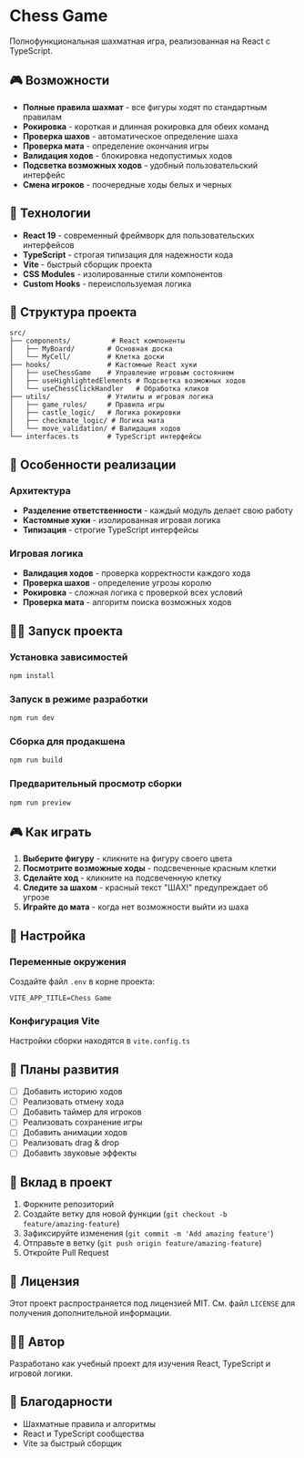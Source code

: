 # Chess Game

Полнофункциональная шахматная игра, реализованная на React с TypeScript.

## 🎮 Возможности

- **Полные правила шахмат** - все фигуры ходят по стандартным правилам
- **Рокировка** - короткая и длинная рокировка для обеих команд
- **Проверка шахов** - автоматическое определение шаха
- **Проверка мата** - определение окончания игры
- **Валидация ходов** - блокировка недопустимых ходов
- **Подсветка возможных ходов** - удобный пользовательский интерфейс
- **Смена игроков** - поочередные ходы белых и черных

## 🚀 Технологии

- **React 19** - современный фреймворк для пользовательских интерфейсов
- **TypeScript** - строгая типизация для надежности кода
- **Vite** - быстрый сборщик проекта
- **CSS Modules** - изолированные стили компонентов
- **Custom Hooks** - переиспользуемая логика

## 📁 Структура проекта

```
src/
├── components/          # React компоненты
│   ├── MyBoard/        # Основная доска
│   └── MyCell/         # Клетка доски
├── hooks/              # Кастомные React хуки
│   ├── useChessGame    # Управление игровым состоянием
│   ├── useHighlightedElements # Подсветка возможных ходов
│   └── useChessClickHandler   # Обработка кликов
├── utils/              # Утилиты и игровая логика
│   ├── game_rules/     # Правила игры
│   ├── castle_logic/   # Логика рокировки
│   ├── checkmate_logic/ # Логика мата
│   └── move_validation/ # Валидация ходов
└── interfaces.ts       # TypeScript интерфейсы
```

## 🎯 Особенности реализации

### Архитектура
- **Разделение ответственности** - каждый модуль делает свою работу
- **Кастомные хуки** - изолированная игровая логика
- **Типизация** - строгие TypeScript интерфейсы

### Игровая логика
- **Валидация ходов** - проверка корректности каждого хода
- **Проверка шахов** - определение угрозы королю
- **Рокировка** - сложная логика с проверкой всех условий
- **Проверка мата** - алгоритм поиска возможных ходов

## 🏃‍♂️ Запуск проекта

### Установка зависимостей
```bash
npm install
```

### Запуск в режиме разработки
```bash
npm run dev
```

### Сборка для продакшена
```bash
npm run build
```

### Предварительный просмотр сборки
```bash
npm run preview
```

## 🎮 Как играть

1. **Выберите фигуру** - кликните на фигуру своего цвета
2. **Посмотрите возможные ходы** - подсвеченные красным клетки
3. **Сделайте ход** - кликните на подсвеченную клетку
4. **Следите за шахом** - красный текст "ШАХ!" предупреждает об угрозе
5. **Играйте до мата** - когда нет возможности выйти из шаха

## 🔧 Настройка

### Переменные окружения
Создайте файл `.env` в корне проекта:
```env
VITE_APP_TITLE=Chess Game
```

### Конфигурация Vite
Настройки сборки находятся в `vite.config.ts`

## 📝 Планы развития

- [ ] Добавить историю ходов
- [ ] Реализовать отмену хода
- [ ] Добавить таймер для игроков
- [ ] Реализовать сохранение игры
- [ ] Добавить анимации ходов
- [ ] Реализовать drag & drop
- [ ] Добавить звуковые эффекты

## 🤝 Вклад в проект

1. Форкните репозиторий
2. Создайте ветку для новой функции (`git checkout -b feature/amazing-feature`)
3. Зафиксируйте изменения (`git commit -m 'Add amazing feature'`)
4. Отправьте в ветку (`git push origin feature/amazing-feature`)
5. Откройте Pull Request

## 📄 Лицензия

Этот проект распространяется под лицензией MIT. См. файл `LICENSE` для получения дополнительной информации.

## 👨‍💻 Автор

Разработано как учебный проект для изучения React, TypeScript и игровой логики.

## 🙏 Благодарности

- Шахматные правила и алгоритмы
- React и TypeScript сообщества
- Vite за быстрый сборщик
